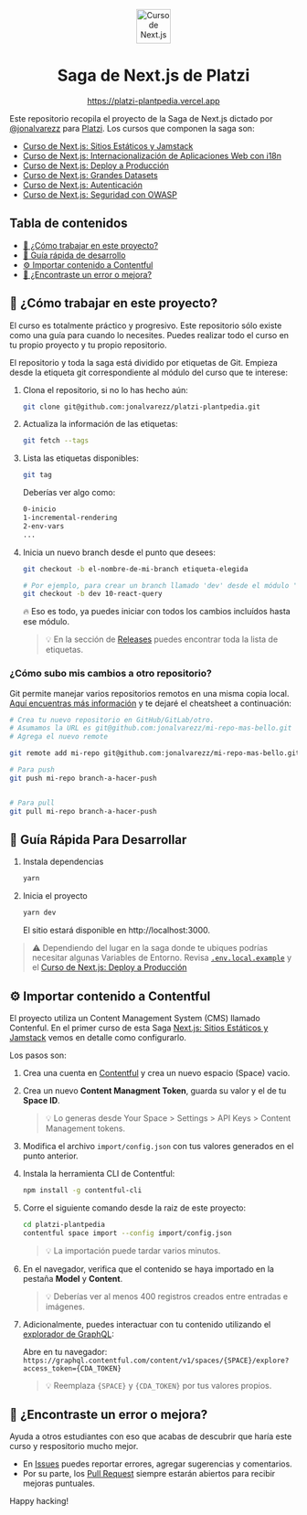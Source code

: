 <p align="center">
  <a href="https://platzi.com/cursos/next-2020/" target="_blank">
    <img alt="Curso de Next.js" src="https://static.platzi.com/media/achievements/badge-nextjs-2259fc68-f86b-486e-bc09-95311a887985.png" width="60" />
  </a>
</p>
<h1 align="center">
  Saga de Next.js de Platzi
</h1>
<p align="center">
  <a href="https://platzi-plantpedia.vercel.app" target="_blank">
    https://platzi-plantpedia.vercel.app
  </a>
</p>

Este repositorio recopila el proyecto de la Saga de Next.js dictado por [@jonalvarezz](https://twitter.com/jonalvarezz) para [Platzi](https://platzi.com). Los cursos que componen la saga son:

* [Curso de Next.js: Sitios Estáticos y Jamstack](https://platzi.com/cursos/nextjs-jamstack)
* [Curso de Next.js: Internacionalización de Aplicaciones Web con i18n](https://platzi.com/cursos/nextjs-internacionalizacion)
* [Curso de Next.js: Deploy a Producción](https://platzi.com/cursos/nextjs-deploy)
* [Curso de Next.js: Grandes Datasets](https://platzi.com/cursos/nextjs-datasets)
* [Curso de Next.js: Autenticación](https://platzi.com/cursos/nextjs-auth)
* [Curso de Next.js: Seguridad con OWASP](https://platzi.com/cursos/nextjs-seguridad-owasp)

## Tabla de contenidos
* [🔎 ¿Cómo trabajar en este proyecto?](#-cómo-trabajar-en-este-proyecto)
* [🤖 Guía rápida de desarrollo](#-gu%C3%ADa-rápida-para-desarrollar)
* [⚙️ Importar contenido a Contentful](#%EF%B8%8F-importar-contenido-a-contentful)
* [🐞 ¿Encontraste un error o mejora?](#-encontraste-un-error-o-mejora)

## 🔎 ¿Cómo trabajar en este proyecto?
El curso es totalmente práctico y progresivo. Este repositorio sólo existe como una guía para cuando lo necesites. Puedes realizar todo el curso en tu propio proyecto y tu propio repositorio.


El repositorio y toda la saga está dividido por etiquetas de Git. Empieza desde la etiqueta git correspondiente al módulo del curso que te interese:

1.  Clona el repositorio, si no lo has hecho aún:

    ```sh
    git clone git@github.com:jonalvarezz/platzi-plantpedia.git
    ```


1.  Actualiza la información de las etiquetas:

    ```sh
    git fetch --tags
    ```
    

1.  Lista las etiquetas disponibles:

    ```sh
    git tag
    ```
    
    Deberías ver algo como:

    ```sh
    0-inicio
    1-incremental-rendering
    2-env-vars
    ...
    ```

1.  Inicia un nuevo branch desde el punto que desees:

    ```sh
    git checkout -b el-nombre-de-mi-branch etiqueta-elegida

    # Por ejemplo, para crear un branch llamado 'dev' desde el módulo '10-react-query'
    git checkout -b dev 10-react-query
    ```

    🔥 Eso es todo, ya puedes iniciar con todos los cambios incluídos hasta ese módulo.

    > 💡 En la sección de [Releases](https://github.com/jonalvarezz/platzi-plantpedia/releases) puedes encontrar toda la lista de etiquetas.


### ¿Cómo subo mis cambios a otro repositorio?
Git permite manejar varios repositorios remotos en una misma copia local. [Aquí encuentras más información](https://git-scm.com/book/en/v2/Git-Basics-Working-with-Remotes) y te dejaré el cheatsheet a continuación:
```sh
# Crea tu nuevo repositorio en GitHub/GitLab/otro. 
# Asumamos la URL es git@github.com:jonalvarezz/mi-repo-mas-bello.git
# Agrega el nuevo remote

git remote add mi-repo git@github.com:jonalvarezz/mi-repo-mas-bello.git

# Para push
git push mi-repo branch-a-hacer-push


# Para pull
git pull mi-repo branch-a-hacer-push
```

## 🤖 Guía Rápida Para Desarrollar

1. Instala dependencias

    ```sh
    yarn
    ```

1. Inicia el proyecto

    ```sh
    yarn dev
    ```

    El sitio estará disponible en http://localhost:3000.

> ⚠️ Dependiendo del lugar en la saga donde te ubiques podrías necesitar algunas Variables de Entorno. Revisa [`.env.local.example`](https://github.com/jonalvarezz/platzi-plantpedia/blob/main/.env.local.example) y el [Curso de Next.js: Deploy a Producción](https://platzi.com/cursos/nextjs-deploy)


## ⚙️ Importar contenido a Contentful

El proyecto utiliza un Content Management System (CMS) llamado Contenful. En el primer curso de esta Saga [Next.js: Sitios Estáticos y Jamstack](https://platzi.com/cursos/nextjs-jamstack) vemos en detalle como configurarlo.

Los pasos son:

1. Crea una cuenta en [Contentful](https://www.contentful.com) y crea un nuevo espacio (Space) vacio.

1. Crea un nuevo **Content Managment Token**, guarda su valor y el de tu **Space ID**.
   > 💡 Lo generas desde Your Space > Settings > API Keys > Content Management tokens.

1. Modifica el archivo `import/config.json` con tus valores generados en el punto anterior.

1. Instala la herramienta CLI de Contentful:

    ```sh
    npm install -g contentful-cli
    ```

1. Corre el siguiente comando desde la raiz de este proyecto:

    ```sh
    cd platzi-plantpedia
    contentful space import --config import/config.json
    ```
    
    > 💡 La importación puede tardar varios minutos.
    

1. En el navegador, verifica que el contenido se haya importado en la pestaña **Model** y **Content**.

    > 💡 Deberías ver al menos 400 registros creados entre entradas e imágenes.


1. Adicionalmente, puedes interactuar con tu contenido utilizando el [explorador de GraphQL](https://www.contentful.com/developers/docs/references/graphql/):

    Abre en tu navegador: `https://graphql.contentful.com/content/v1/spaces/{SPACE}/explore?access_token={CDA_TOKEN}`
    
    > 💡 Reemplaza `{SPACE}` y `{CDA_TOKEN}` por tus valores propios.


## 🐞 ¿Encontraste un error o mejora?
Ayuda a otros estudiantes con eso que acabas de descubrir que haría este curso y respositorio mucho mejor.
* En [Issues](https://github.com/jonalvarezz/platzi-plantpedia/issues/new) puedes reportar errores, agregar sugerencias y comentarios.
* Por su parte, los [Pull Request](https://github.com/jonalvarezz/platzi-plantpedia/pulls) siempre estarán abiertos para recibir mejoras puntuales.

Happy hacking!
